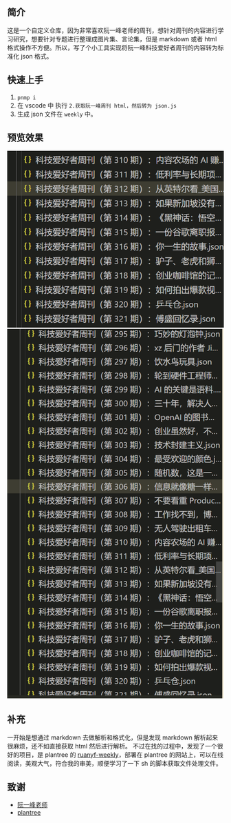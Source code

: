 ## 简介

这是一个自定义仓库，因为非常喜欢阮一峰老师的周刊，想针对周刊的内容进行学习研究，想要针对专题进行整理成图片集、言论集，但是 markdown 或者 html 格式操作不方便。所以，写了个小工具实现将阮一峰科技爱好者周刊的内容转为标准化 json 格式。

## 快速上手

1. `pnmp i`
2. 在 vscode 中 执行 `2.获取阮一峰周刊 html，然后转为 json.js`
3. 生成 json 文件在 `weekly` 中。

## 预览效果

![1729247376543](image/REDEADME/1729247376543.png)
![1729247275614](image/REDEADME/1729247275614.png)


## 补充

一开始是想通过 markdown 去做解析和格式化，但是发现 markdown 解析起来很麻烦，还不如直接获取 html 然后进行解析。
不过在找的过程中，发现了一个很好的项目，是 plantree 的 [ruanyf-weekly](https://github.com/plantree/ruanyf-weekly)，部署在 plantree 的网站上，可以在线阅读，美观大气，符合我的审美，顺便学习了一下 sh 的脚本获取文件处理文件。

## 致谢

- [阮一峰老师](https://www.ruanyifeng.com/blog/weekly/)
- [plantree](https://github.com/plantree/ruanyf-weekly)